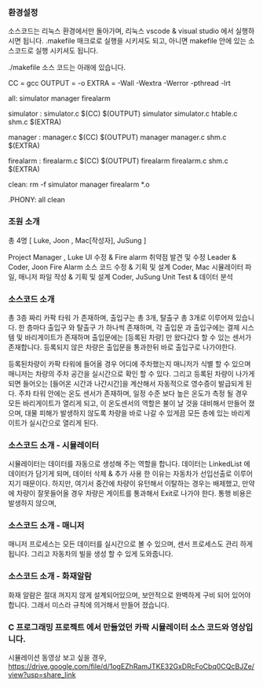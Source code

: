 ### 환경설정

소스코드는 리눅스 환경에서만 돌아가며, 리눅스 vscode & visual studio 에서 실행하시면 됩니다. 
.makefile 매크로로 실행을 시키셔도 되고, 아니면 makefile 안에 있는 소스코드로 실행 시키셔도 됩니다.

./makefile 소스 코드는 아래에 있습니다.

CC = gcc
OUTPUT = -o
EXTRA = -Wall -Wextra -Werror -pthread -lrt

all: simulator manager firealarm

simulator : simulator.c
	$(CC) $(OUTPUT) simulator simulator.c htable.c shm.c $(EXTRA)

manager : manager.c
	$(CC) $(OUTPUT) manager manager.c shm.c $(EXTRA)

firealarm : firealarm.c
	$(CC) $(OUTPUT) firealarm firealarm.c shm.c $(EXTRA)

clean:
	rm -f simulator manager firealarm *.o

.PHONY: all clean

### 조원 소개

총 4명 [ Luke, Joon , Mac[작성자], JuSung ]

Project Manager , Luke
UI 수정 & Fire alarm 취약점 발견 및 수정 
Leader & Coder, Joon 
Fire Alarm 소스 코드 수정 & 기획 및 설계 
Coder, Mac
시뮬레이터 파일, 매니저 파일 작성 & 기획 및 설계
Coder, JuSung
Unit Test & 데이터 분석

### 소스코드 소개

총 3층 짜리 카팍 타워 가 존재하며, 출입구는 총 3개, 탈출구  총 3개로 이루어져 있습니다. 한 층마다 출입구 와 탈출구 가 하나씩 존재하며, 각 출입문 과 출입구에는 결제 시스템 및 바리게이트가 존재하며 출입문에는 [등록된 차량] 만 왔다갔다 할 수 있는 센서가 존재합니다. 등록되지 않은 차량은 출입문을 통과한뒤 바로 출입구로 나가야한다. 

등록된차량이 카팍 타워에 들어올 경우 어디에 주차했는지 매니저가 식별 할 수 있으며 매니저는 차량의 주차 공간을 실시간으로 확인 할 수 있다. 그리고 등록된 차량이 나가게 되면 들어오는 [들어온 시간과 나간시간]을 계산해서 자동적으로 영수증이 발급되게 된다. 
주차 타워 안에는 온도 센서가 존재하며, 일정 수준 보다 높은 온도가 측정 될 경우 모든 바리게이트가 열리게 되고, 이 온도센서의 역할은 불이 날 것을 대비해서 만들어 졌으며, 대물 피해가 발생하지 않도록 차량을 바로 나갈 수 있게끔 모든 층에 있는 바리게이트가 실시간으로 열리게 된다.  
### 소스코드 소개 - 시뮬레이터

시뮬레이터는 데이터를 자동으로 생성해 주는 역할을 합니다. 데이터는 LinkedList 에 데이터가 담기게 되며, 데이터 삭제 & 추가
<LinkedList> 사용 한 이유는 자동차가 선입선출로 이루어지기 때문이다. 하지만, 여기서 중간에 차량이 유턴해서 이탈하는 경우는 배제했고, 만약에 차량이 잘못들어올 경우 차량은 게이트를 통과해서 
Exit로 나가야 한다. 통행 비용은 발생하지 않으며, 


### 소스코드 소개 - 매니저


매니저 프로세스는 모든 데이터를 실시간으로 볼 수 있으며, 센서 프로세스도 관리 하게 됩니다. 그리고 자동차의 빌을 생성 할 수 있게 도와줍니다.


### 소스코드 소개 - 화재알람

화재 알람은 절대 꺼지지 않게 설계되어있으며, 보안적으로 완벽하게 구비 되어 있어야합니다. 그래서 미스라 규칙에 의거해서 만들어 졌습니다. 




### C 프로그래밍 프로젝트 에서 만들었던 카팍 시뮬레이터 소스 코드와 영상입니다. 
시뮬레이션 동영상 보고 싶을 경우, https://drive.google.com/file/d/1ogEZhRamJTKE32GxDRcFoCbq0CQcBJZe/view?usp=share_link
